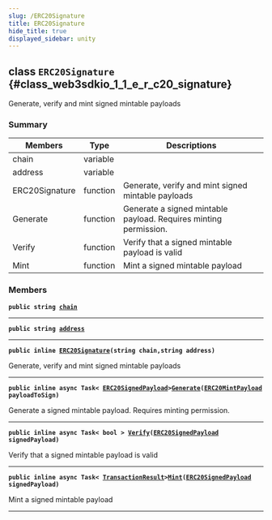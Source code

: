 ```yaml
---
slug: /ERC20Signature
title: ERC20Signature
hide_title: true
displayed_sidebar: unity
---
```


## class `ERC20Signature` {#class_web3sdkio_1_1_e_r_c20_signature}

Generate, verify and mint signed mintable payloads

### Summary

| Members        | Type     | Descriptions                                                     |
| -------------- | -------- | ---------------------------------------------------------------- |
| chain          | variable |                                                                  |
| address        | variable |                                                                  |
| ERC20Signature | function | Generate, verify and mint signed mintable payloads               |
| Generate       | function | Generate a signed mintable payload. Requires minting permission. |
| Verify         | function | Verify that a signed mintable payload is valid                   |
| Mint           | function | Mint a signed mintable payload                                   |

### Members

**`public string `[`chain`](#class_web3sdkio_1_1_e_r_c20_signature_1a964d83026c0e31fae6e0aa7185961979)**

---

**`public string `[`address`](#class_web3sdkio_1_1_e_r_c20_signature_1a8ae1de35466564c98935fc953224bcca)**

---

**`public inline `[`ERC20Signature`](#class_web3sdkio_1_1_e_r_c20_signature_1aef4a97765de1b84d286a67aeb2de584a)`(string chain,string address)`**

Generate, verify and mint signed mintable payloads

---

**`public inline async Task< `[`ERC20SignedPayload`](docs/unity/ERC20SignedPayload.md#struct_web3sdkio_1_1_e_r_c20_signed_payload)`>`[`Generate`](#class_web3sdkio_1_1_e_r_c20_signature_1aa52e5be7ae05b4426963bd14457a7b65)`(`[`ERC20MintPayload`](docs/unity/ERC20MintPayload.md#class_web3sdkio_1_1_e_r_c20_mint_payload)` payloadToSign)`**

Generate a signed mintable payload. Requires minting permission.

---

**`public inline async Task< bool > `[`Verify`](#class_web3sdkio_1_1_e_r_c20_signature_1afe9d849bba0d6afb1541ca183c2017b2)`(`[`ERC20SignedPayload`](docs/unity/ERC20SignedPayload.md#struct_web3sdkio_1_1_e_r_c20_signed_payload)` signedPayload)`**

Verify that a signed mintable payload is valid

---

**`public inline async Task< `[`TransactionResult`](docs/unity/TransactionResult.md#class_web3sdkio_1_1_transaction_result)`>`[`Mint`](#class_web3sdkio_1_1_e_r_c20_signature_1a63464c4c5c2cacd9d14cf82b118a2171)`(`[`ERC20SignedPayload`](docs/unity/ERC20SignedPayload.md#struct_web3sdkio_1_1_e_r_c20_signed_payload)` signedPayload)`**

Mint a signed mintable payload

---
